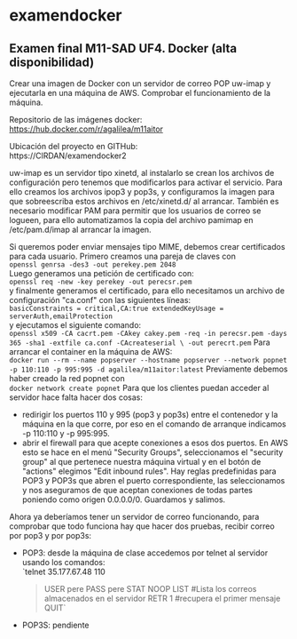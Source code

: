 # examendocker
## Examen final M11-SAD UF4. Docker (alta disponibilidad)
Crear una imagen de Docker con un servidor de correo POP uw-imap y ejecutarla en una máquina de AWS. Comprobar el funcionamiento de la máquina.

Repositorio de las imágenes docker:  
https://hub.docker.com/r/agalilea/m11aitor

Ubicación del proyecto en GITHub:  
https://ClRDAN/examendocker2

uw-imap es un servidor tipo xinetd, al instalarlo se crean los archivos de configuración pero tenemos que modificarlos para activar el servicio. Para ello creamos los archivos ipop3 y pop3s, y configuramos la imagen para que sobreescriba estos archivos en /etc/xinetd.d/ al arrancar. También es necesario modificar PAM para permitir que los usuarios de correo se logueen, para ello automatizamos la copia del archivo pamimap en /etc/pam.d/imap al arrancar la imagen.  

Si queremos poder enviar mensajes tipo MIME, debemos crear certificados para cada usuario. Primero creamos una pareja de claves con  
`openssl genrsa -des3 -out perekey.pem 2048`  
Luego generamos una petición de certificado con:  
`openssl req -new -key perekey -out perecsr.pem`  
y finalmente generamos el certificado, para ello necesitamos un archivo de configuración "ca.conf" con las siguientes líneas:  
`basicConstraints = critical,CA:true
extendedKeyUsage = serverAuth,emailProtection`  
y ejecutamos el siguiente comando:  
`openssl x509 -CA cacrt.pem -CAkey cakey.pem -req -in perecsr.pem -days 365 -sha1 -extfile ca.conf -CAcreateserial \
 -out perecrt.pem`
Para arrancar el container en la máquina de AWS:  
`docker run --rm --name popserver --hostname popserver --network popnet -p 110:110 -p 995:995 -d agalilea/m11aitor:latest`
Previamente debemos haber creado la red popnet con   
`docker network create popnet`
Para que los clientes puedan acceder al servidor hace falta hacer dos cosas:
* redirigir los puertos 110 y 995 (pop3 y pop3s) entre el contenedor y la máquina en la que corre, por eso en el comando de arranque indicamos -p 110:110 y -p 995:995.
* abrir el firewall para que acepte conexiones a esos dos puertos. En AWS esto se hace en el menú "Security Groups", seleccionamos el "security group" al que pertenece nuestra máquina virtual y en el botón de "actions" elegimos "Edit inbound rules". Hay reglas predefinidas para POP3 y POP3s que abren el puerto correspondiente, las seleccionamos y nos aseguramos de que aceptan conexiones de todas partes poniendo como origen 0.0.0.0/0. Guardamos y salimos.

Ahora ya deberíamos tener un servidor de correo funcionando, para comprobar que todo funciona hay que hacer dos pruebas, recibir correo por pop3 y por pop3s:  
* POP3: desde la máquina de clase accedemos por telnet al servidor usando los comandos:  
  `telnet 35.177.67.48 110
    >USER pere
    >PASS pere
    >STAT
    >NOOP
    >LIST       #Lista los correos almacenados en el servidor
    >RETR 1     #recupera el primer mensaje
    >QUIT`
* POP3S: pendiente    
